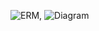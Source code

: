 ![ERM](https://github.com/Sf-Project-Labs/db-fundamentals-part2-10-23-andriy-team5-pavlish-veles/blob/main/DB%20DML/photo%20to%20result%231.jfif),
![Diagram](https://github.com/Sf-Project-Labs/db-fundamentals-part2-10-23-andriy-team5-pavlish-veles/blob/main/DB%20DML/photo_to_result%232.jfif)
